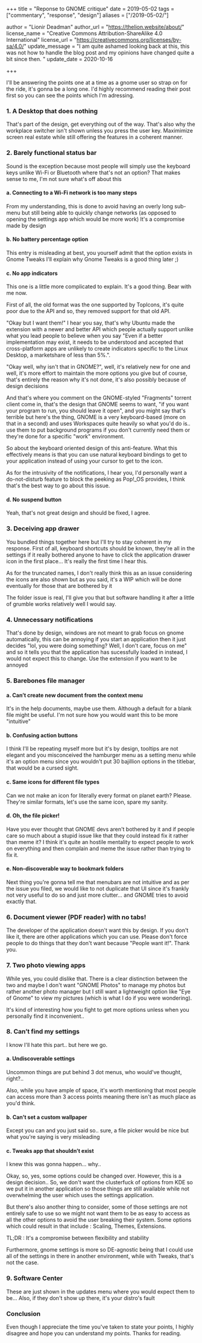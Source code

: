 +++
title = "Reponse to GNOME critique"
date = 2019-05-02
tags = ["commentary", "response", "design"]
aliases = ["/2019-05-02/"]

author = "Lionir Deadman"
author_url = "https://thelion.website/about/"
license_name = "Creative Commons Attribution-ShareAlike 4.0 International"
license_url = "https://creativecommons.org/licenses/by-sa/4.0/"
update_message = "I am quite ashamed looking back at this, this was not how to handle the blog post and my opinions have changed quite a bit since then. "
update_date = 2020-10-16
 
+++

I'll be answering the points one at a time as a gnome user so strap on for the ride, it's gonna be a long one. I'd highly recommend reading their post first so you can see the points which I'm adressing.
<!--more-->
### 1. A Desktop that does nothing

That's part of the design, get everything out of the way. That's also why the workplace switcher isn't shown unless you press the user key. Maximimize screen real estate while still offering the features in a coherent manner.

### 2. Barely functional status bar

Sound is the exception because most people will simply use the keyboard keys unlike Wi-Fi or Bluetooth where that's not an option? That makes sense to me, I'm not sure what's off about this
#### a. Connecting to a Wi-Fi network is too many steps

From my understanding, this is done to avoid having an overly long sub-menu but still being able to quickly change networks (as opposed to opening the settings app which would be more work) It's a compromise made by design
#### b. No battery percentage option

This entry is misleading at best, you yourself admit that the option exists in Gnome Tweaks I'll explain why Gnome Tweaks is a good thing later ;)
#### c. No app indicators

This one is a little more complicated to explain. It's a good thing. Bear with me now.

First of all, the old format was the one supported by TopIcons, it's quite poor due to the API and so, they removed support for that old API.

"Okay but I want them!" I hear you say, that's why Ubuntu made the extension with a newer and better API which people actually support unlike what you lead people to believe when you say "Even if a better implementation may exist, it needs to be understood and accepted that cross-platform apps are unlikely to create indicators specific to the Linux Desktop, a marketshare of less than 5%.".

"Okay well, why isn't that in GNOME?", well, it's relatively new for one and well, it's more effort to maintain the more options you give but of course, that's entirely the reason why it's not done, it's also possibly because of design decisions

And that's where you comment on the GNOME-styled "Fragments" torrent client come in, that's the design that GNOME seems to want, "if you want your program to run, you should leave it open", and you might say that's terrible but here's the thing, GNOME is a very keyboard-based (more on that in a second) and uses Workspaces quite heavily so what you'd do is.. use them to put background programs if you don't currently need them or they're done for a specific "work" environment.

So about the keyboard oriented design of this anti-feature. What this effectively means is that you can use natural keyboard bindings to get to your application instead of using your cursor to get to the icon.

As for the intrusivity of the notifications, I hear you, I'd personally want a do-not-disturb feature to block the peeking as Pop!_OS provides, I think that's the best way to go about this issue.
#### d. No suspend button

Yeah, that's not great design and should be fixed, I agree.
### 3. Deceiving app drawer

You bundled things together here but I'll try to stay coherent in my response. First of all, keyboard shortcuts should be known, they're all in the settings if it really bothered anyone to have to click the application drawer icon in the first place... It's really the first time I hear this.

As for the truncated names, I don't really think this as an issue considering the icons are also shown but as you said, it's a WIP which will be done eventually for those that are bothered by it

The folder issue is real, I'll give you that but software handling it after a little of grumble works relatively well I would say.
### 4. Unnecessary notifications

That's done by design, windows are not meant to grab focus on gnome automatically, this can be annoying if you start an application then it just decides "lol, you were doing something? Well, I don't care, focus on me" and so it tells you that the application has sucessfully loaded in instead, I would not expect this to change. Use the extension if you want to be annoyed
### 5. Barebones file manager
#### a. Can’t create new document from the context menu

It's in the help documents, maybe use them. Although a default for a blank file might be useful. I'm not sure how you would want this to be more "intuitive"
#### b. Confusing action buttons

I think I'll be repeating myself more but it's by design, tooltips are not elegant and you misconceived the hamburger menu as a setting menu while it's an option menu since you wouldn't put 30 bajillion options in the titlebar, that would be a cursed sight.
#### c. Same icons for different file types

Can we not make an icon for literally every format on planet earth? Please. They're similar formats, let's use the same icon, spare my sanity.
#### d. Oh, the file picker!

Have you ever thought that GNOME devs aren't bothered by it and if people care so much about a stupid issue like that they could instead fix it rather than meme it? I think it's quite an hostile mentality to expect people to work on everything and then complain and meme the issue rather than trying to fix it.
#### e. Non-discoverable way to bookmark folders

Next thing you're gonna tell me that menubars are not intuitive and as per the issue you filed, we would like to not duplicate that UI since it's frankly not very useful to do so and just more clutter... and GNOME tries to avoid exactly that.
### 6. Document viewer (PDF reader) with no tabs!

The developer of the application doesn't want this by design. If you don't like it, there are other applications which you can use. Please don't force people to do things that they don't want because "People want it!". Thank you.
### 7. Two photo viewing apps

While yes, you could dislike that. There is a clear distinction between the two and maybe I don't want "GNOME Photos" to manage my photos but rather another photo manager but I still want a lightweight option like "Eye of Gnome" to view my pictures (which is what I do if you were wondering).

It's kind of interesting how you fight to get more options unless when you personally find it inconvenient..
### 8. Can’t find my settings

I know I'll hate this part.. but here we go.
#### a. Undiscoverable settings

Uncommon things are put behind 3 dot menus, who would've thought, right?..

Also, while you have ample of space, it's worth mentioning that most people can access more than 3 access points meaning there isn't as much place as you'd think.
#### b. Can’t set a custom wallpaper

Except you can and you just said so.. sure, a file picker would be nice but what you're saying is very misleading
#### c. Tweaks app that shouldn’t exist

I knew this was gonna happen... why..

Okay, so, yes, some options could be changed over. However, this is a design decision.. So, we don't want the clusterfuck of options from KDE so we put it in another application so those things are still available while not overwhelming the user which uses the settings application.

But there's also another thing to consider, some of those settings are not entirely safe to use so we might not want them to be as easy to access as all the other options to avoid the user breaking their system. Some options which could result in that include : Scaling, Themes, Extensions.

TL;DR : It's a compromise between flexibility and stability

Furthermore, gnome settings is more so DE-agnostic being that I could use all of the settings in there in another environment, while with Tweaks, that's not the case.
### 9. Software Center

These are just shown in the updates menu where you would expect them to be... Also, if they don't show up there, it's your distro's fault

### Conclusion

Even though I appreciate the time you've taken to state your points, I highly disagree and hope you can understand my points. Thanks for reading.

